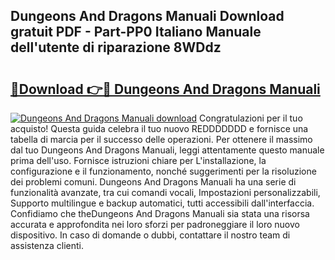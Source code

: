 ## Dungeons And Dragons Manuali Download gratuit PDF - Part-PP0 Italiano Manuale dell'utente di riparazione 8WDdz

# <h2><a href="http://dfee77f.blite.top/?on=Dungeons+And+Dragons+Manuali">🔗Download 👉🔴 Dungeons And Dragons Manuali</a></h2>

[![Dungeons And Dragons Manuali download](https://i.imgur.com/lujVjoI.png)](http://dfee77f.blite.top/?on=Dungeons+And+Dragons+Manuali)
Congratulazioni per il tuo acquisto! Questa guida celebra il tuo nuovo REDDDDDDD e fornisce una tabella di marcia per il successo delle operazioni. Per ottenere il massimo dal tuo Dungeons And Dragons Manuali, leggi attentamente questo manuale prima dell'uso. Fornisce istruzioni chiare per L'installazione, la configurazione e il funzionamento, nonché suggerimenti per la risoluzione dei problemi comuni. Dungeons And Dragons Manuali ha una serie di funzionalità avanzate, tra cui comandi vocali, Impostazioni personalizzabili, Supporto multilingue e backup automatici, tutti accessibili dall'interfaccia. Confidiamo che theDungeons And Dragons Manuali sia stata una risorsa accurata e approfondita nei loro sforzi per padroneggiare il loro nuovo dispositivo. In caso di domande o dubbi, contattare il nostro team di assistenza clienti.

